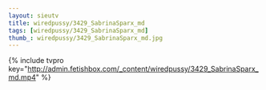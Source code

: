 ```yaml
--- 
layout: sieutv
title: wiredpussy/3429_SabrinaSparx_md
tags: [wiredpussy/3429_SabrinaSparx_md]
thumb_: wiredpussy/3429_SabrinaSparx_md.jpg
---
```

{% include tvpro key="http://admin.fetishbox.com/_content/wiredpussy/3429_SabrinaSparx_md.mp4" %} 
